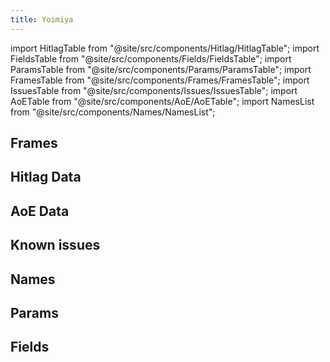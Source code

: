 ```yaml
---
title: Yoimiya
---
```


import HitlagTable from "@site/src/components/Hitlag/HitlagTable";
import FieldsTable from "@site/src/components/Fields/FieldsTable";
import ParamsTable from "@site/src/components/Params/ParamsTable";
import FramesTable from "@site/src/components/Frames/FramesTable";
import IssuesTable from "@site/src/components/Issues/IssuesTable";
import AoETable from "@site/src/components/AoE/AoETable";
import NamesList from "@site/src/components/Names/NamesList";

## Frames

<FramesTable character="yoimiya" />

## Hitlag Data

<HitlagTable character="yoimiya" />

## AoE Data

<AoETable character="yoimiya" />

## Known issues

<IssuesTable character="yoimiya" />

## Names

<NamesList character="yoimiya" />

## Params

<ParamsTable character="yoimiya" />

## Fields

<FieldsTable character="yoimiya" />
